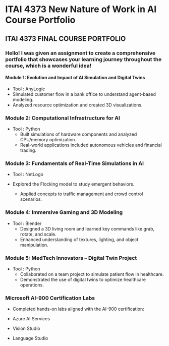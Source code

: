 # ITAI 4373 New Nature of Work in AI Course Portfolio

## ITAI 4373 FINAL COURSE PORTFOLIO
### Hello! I was given an assignment to create a comprehensive portfolio that showcases your learning journey throughout the course, which  is a wonderful idea!


#### Module 1: Evolution and Impact of AI Simulation and Digital Twins

- Tool : AnyLogic
 - Simulated customer flow in a bank office to understand agent-based modeling.
 - Analyzed resource optimization and created 3D visualizations.

### Module 2: Computational Infrastructure for AI

  - Tool : Python 
    - Built simulations of hardware components and analyzed CPU/memory optimization.
    - Real-world applications included autonomous vehicles and financial trading.


### Module 3: Fundamentals of Real-Time Simulations in AI
  
  - Tool : NetLogo
      
   - Explored the Flocking model to study emergent behaviors.

      - Applied concepts to traffic management and crowd control scenarios.


### Module 4: Immersive Gaming and 3D Modeling

- Tool : Blender
   - Designed a 3D living room and learned key commands like grab, rotate, and scale.
    - Enhanced understanding of textures, lighting, and object manipulation.

### Module 5: MedTech Innovators – Digital Twin Project

- Tool : Python
  - Collaborated on a team project to simulate patient flow in healthcare.
  - Demonstrated the use of digital twins to optimize healthcare operations.

### Microsoft AI-900 Certification Labs

  - Completed hands-on labs aligned with the AI-900 certification:
    
  - Azure AI Services
  - Vision Studio
  - Language Studio
